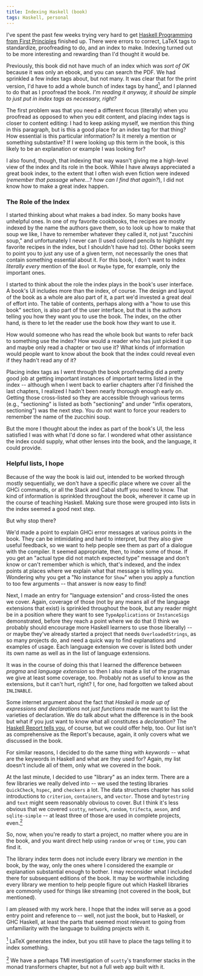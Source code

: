 ```yaml
---
title: Indexing Haskell (book)
tags: Haskell, personal
---
```


I've spent the past few weeks trying very hard to get [Haskell Programming from First Principles](http://haskellbook.com/) finished up. There were errors to correct, LaTeX tags to standardize, proofreading to do, and an index to make. Indexing turned out to be more interesting and rewarding than I'd thought it would be.

Previously, this book did not have much of an index which was *sort of OK* because it was only an ebook, and you can search the PDF. We had sprinkled a few index tags about, but not many. It was clear that for the print version, I'd have to add a whole bunch of index tags by hand<a name="footnote-mark-1" href="#footnote-1"><sup>1</sup></a>, and I planned to do that as I proofread the book. *I'm reading it anyway, it should be simple to just put in index tags as necessary, right?*

The first problem was that you need a different focus (literally) when you proofread as opposed to when you edit content, and placing index tags is closer to content editing: I had to keep asking myself, we mention this thing in this paragraph, but is this a good place for an index tag for that thing? How essential is this particular information? Is it merely a mention or something substantive? If I were looking up this term in the book, is this likely to be an explanation or example I was looking for?

I also found, though, that indexing that way wasn't giving me a high-level view of the index and its role in the book. While I have always appreciated a great book index, to the extent that I often wish even fiction were indexed (*remember that passage where...? how can I find that again?*), I did not know how to make a great index happen.

### The Role of the Index

I started thinking about what makes a bad index. So many books have unhelpful ones. In one of my favorite cookbooks, the recipes are mostly indexed by the name the authors gave them, so to look up how to make that soup we like, I have to remember whatever they called it, not just "zucchini soup," and unfortunately I never can (I used colored pencils to highlight my favorite recipes in the index, but I shouldn't have had to). Other books seem to point you to just any use of a given term, not necessarily the ones that contain something essential about it. For this book, I don't want to index *literally every* mention of the `Bool` or `Maybe` type, for example, only the important ones.

I started to think about the role the index plays in the book's user interface. A book's UI includes more than the index, of course. The design and layout of the book as a whole are also part of it, a part we'd invested a great deal of effort into. The table of contents, perhaps along with a "how to use this book" section, is also part of the user interface, but that is the authors telling you how they want you to use the book. The index, on the other hand, is there to let the reader use the book how *they* want to use it.

How would someone who has read the whole book but wants to refer back to something use the index? How would a reader who has just picked it up and maybe only read a chapter or two use it? What kinds of information would people want to know about the book that the index could reveal even if they hadn't read any of it?

Placing index tags as I went through the book proofreading did a pretty good job at getting important instances of important terms listed in the index -- although when I went back to earlier chapters after I'd finished the last chapters, I realized I hadn't been nearly thorough enough early on. Getting those cross-listed so they are accessible through various terms (e.g., "sectioning" is listed as both "sectioning" and under "infix operators, sectioning") was the next step. You do not want to force your readers to remember the name of the zucchini soup.

But the more I thought about the index as part of the book's UI, the less satisfied I was with what I'd done so far. I wondered what other assistance the index could supply, what other lenses into the book, and the language, it could provide.

### Helpful lists, I hope

Because of the way the book is laid out, intended to be worked through mostly sequentially, we don't have a specific place where we cover all the GHCi commands, or all the Stack and Cabal stuff you need to know. That kind of information is sprinkled throughout the book, wherever it came up in the course of teaching Haskell. Making sure those were grouped into lists in the index seemed a good next step.

But why stop there?

We'd made a point to explain GHCi error messages at various points in the book. They can be intimidating and hard to interpret, but they also give useful feedback, so we want to help people see them as part of a dialogue with the compiler. It seemed appropriate, then, to index some of those. If you get an "actual type did not match expected type" message and don't know or can't remember which is which, that's indexed, and the index points at places where we explain what that message is telling you. Wondering why you get a "No instance for `Show`" when you apply a function to too few arguments -- that answer is now easy to find!

Next, I made an entry for "language extension" and cross-listed the ones we cover. Again, coverage of those (not by any means all of the language extensions that exist) is sprinkled throughout the book, but any reader might be in a position where they want to see `TypeApplications` or `InstanceSigs` demonstrated, before they reach a point where we do that (I think we probably should encourage more Haskell learners to use those liberally) -- or maybe they've already started a project that needs `OverloadedStrings`, as so many projects do, and need a quick way to find explanations and examples of usage. Each language extension we cover is listed both under its own name as well as in the list of language extensions.

It was in the course of doing this that I learned the difference between *pragma* and *language extension* so then I also made a list of the pragmas we give at least some coverage, too. Probably not as useful to know as the extensions, but it can't hurt, right? I, for one, had forgotten we talked about `INLINABLE`.

Some internet argument about the fact that *Haskell is made up of expressions and declarations* not *just functions* made me want to list the varieties of declaration. We do talk about what the difference is in the book but what if you just want to know what all constitutes a *declaration*? The [Haskell Report tells you](https://www.haskell.org/definition/haskell2010.pdf), of course, but we could offer help, too. Our list isn't as comprehensive as the Report's because, again, it only covers what we discussed in the book.

For similar reasons, I decided to do the same thing with *keywords* -- what are the keywords in Haskell and what are they used for? Again, my list doesn't include all of them, only what we covered in the book.

At the last minute, I decided to use "library" as an index term. There are a few libraries we really delved into -- we used the testing libraries `QuickCheck`, `hspec`, and `checkers` a lot. The data structures chapter has solid introductions to `criterion`, `containers`, and `vector`. Those and `bytestring` and `text` might seem reasonably obvious to cover. But I think it's less obvious that we covered `scotty`, `network`, `random`, `trifecta`, `aeson`, and `sqlite-simple` -- at least three of those are used in complete projects, even.<a name="footnote-mark-2" href="#footnote-2"><sup>2</sup></a>

So, now, when you're ready to start a project, no matter where you are in the book, and you want direct help using `random` or `wreq` or `time`, you can find it.

The library index term does not include every library we *mention* in the book, by the way, only the ones where I considered the example or explanation substantial enough to bother. I may reconsider what I included there for subsequent editions of the book. It may be worthwhile including every library we mention to help people figure out which Haskell libraries are commonly used for things like streaming (not covered in the book, but mentioned).

I am pleased with my work here. I hope that the index will serve as a good entry point and reference to -- well, not just the book, but to Haskell, or GHC Haskell, at least the parts that seemed most relevant to going from unfamiliarity with the language to building projects with it.

<a name="footnote-1" href="#footnote-mark-1"><sup>1</sup></a> LaTeX generates the index, but you still have to place the tags telling it to index something.

<a name="footnote-2" href="#footnote-mark-2"><sup>2</sup></a> We have a perhaps TMI investigation of `scotty`'s transformer stacks in the monad transformers chapter, but not a full web app built with it.
